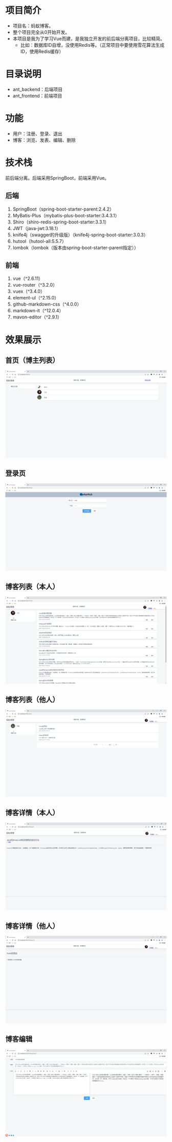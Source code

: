# 项目简介

- 项目名：蚂蚁博客。   
- 整个项目完全从0开始开发。  
- 本项目是我为了学习Vue而建，是我独立开发的前后端分离项目，比较精简。 
  - 比如：数据库ID自增，没使用Redis等。（正常项目中要使用雪花算法生成ID，使用Redis缓存）


# 目录说明


- ant_backend：后端项目  
- ant_frontend：前端项目


# 功能


- 用户：注册、登录、退出  
- 博客：浏览、发表、编辑、删除


# 技术栈

前后端分离。后端采用SpringBoot，前端采用Vue。  


## 后端

1. SpringBoot（spring-boot-starter-parent:2.4.2）
2. MyBatis-Plus（mybatis-plus-boot-starter:3.4.3.1）
3. Shiro（shiro-redis-spring-boot-starter:3.3.1）
4. JWT（java-jwt:3.18.1）
5. knife4j（swagger的升级版）（knife4j-spring-boot-starter:3.0.3）
6. hutool（hutool-all:5.5.7）
7. lombok（lombok（版本由spring-boot-starter-parent指定））

## 前端

1. vue（^2.6.11）
2. vue-router（^3.2.0）
3. vuex（^3.4.0）
4. element-uI（^2.15.0）
5. github-markdown-css（^4.0.0）
6. markdown-it（^12.0.4）
7. mavon-editor（^2.9.1）

# 效果展示
## 首页（博主列表）
![输入图片说明](%E6%95%88%E6%9E%9C%E5%9B%BE/%E9%A6%96%E9%A1%B5.png)

## 登录页
![输入图片说明](%E6%95%88%E6%9E%9C%E5%9B%BE/%E7%99%BB%E5%BD%95%E9%A1%B5.png)

## 博客列表（本人）
![输入图片说明](%E6%95%88%E6%9E%9C%E5%9B%BE/%E5%8D%9A%E5%AE%A2%E5%88%97%E8%A1%A8%EF%BC%88%E6%9C%AC%E4%BA%BA%E7%9A%84%EF%BC%89.png)

## 博客列表（他人）
![输入图片说明](%E6%95%88%E6%9E%9C%E5%9B%BE/%E5%8D%9A%E5%AE%A2%E5%88%97%E8%A1%A8%EF%BC%88%E4%BB%96%E4%BA%BA%E7%9A%84%EF%BC%89.png)

## 博客详情（本人）

![输入图片说明](%E6%95%88%E6%9E%9C%E5%9B%BE/%E5%8D%9A%E5%AE%A2%E8%AF%A6%E6%83%85.png)

## 博客详情（他人）
![输入图片说明](%E6%95%88%E6%9E%9C%E5%9B%BE/%E5%8D%9A%E5%AE%A2%E8%AF%A6%E6%83%85%EF%BC%88%E4%BB%96%E4%BA%BA%EF%BC%89.png)

## 博客编辑

![输入图片说明](%E6%95%88%E6%9E%9C%E5%9B%BE/%E5%8D%9A%E5%AE%A2%E7%BC%96%E8%BE%91.png)



